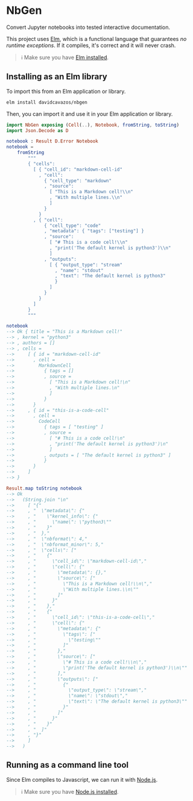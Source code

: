 # NbGen

Convert Jupyter notebooks into tested interactive documentation.

This project uses [Elm](https://elm-lang.org), which is a functional language
that guarantees _no runtime exceptions_.
If it compiles, it's correct and it will never crash.

> ℹ️ Make sure you have [Elm installed](https://guide.elm-lang.org/install/elm.html).

## Installing as an Elm library

To import this from an Elm application or library.

```sh
elm install davidcavazos/nbgen
```

Then, you can import it and use it in your Elm application or library.

```elm
import NbGen exposing (Cell(..), Notebook, fromString, toString)
import Json.Decode as D

notebook : Result D.Error Notebook
notebook =
    fromString
        """
        { "cells":
          [ { "cell_id": "markdown-cell-id"
            , "cell":
              { "cell_type": "markdown"
              , "source":
                [ "This is a Markdown cell!\\n"
                , "With multiple lines.\\n"
                ]
              }
            }
          , { "cell":
              { "cell_type": "code"
              , "metadata": { "tags": ["testing"] }
              , "source":
                [ "# This is a code cell!\\n"
                , "print('The default kernel is python3')\\n"
                ]
              , "outputs":
                [ { "output_type": "stream"
                  , "name": "stdout"
                  , "text": "The default kernel is python3"
                  }
                ]
              }
            }
          ]
        }
        """

notebook
--> Ok { title = "This is a Markdown cell!"
--> , kernel = "python3"
--> , authors = []
--> , cells =
-->     [ { id = "markdown-cell-id"
-->       , cell =
-->         MarkdownCell
-->           { tags = []
-->           , source =
-->             [ "This is a Markdown cell!\n"
-->             , "With multiple lines.\n"
-->             ]
-->           }
-->       }
-->     , { id = "this-is-a-code-cell"
-->       , cell =
-->         CodeCell
-->           { tags = [ "testing" ]
-->           , source =
-->             [ "# This is a code cell!\n"
-->             , "print('The default kernel is python3')\n"
-->             ]
-->           , outputs = [ "The default kernel is python3" ]
-->           }
-->       }
-->     ]
--> }

Result.map toString notebook
--> Ok
-->   (String.join "\n"
-->     [ "{"
-->     , "  \"metadata\": {"
-->     , "    \"kernel_info\": {"
-->     , "      \"name\": \"python3\""
-->     , "    }"
-->     , "  },"
-->     , "  \"nbformat\": 4,"
-->     , "  \"nbformat_minor\": 5,"
-->     , "  \"cells\": ["
-->     , "    {"
-->     , "      \"cell_id\": \"markdown-cell-id\","
-->     , "      \"cell\": {"
-->     , "        \"metadata\": {},"
-->     , "        \"source\": ["
-->     , "          \"This is a Markdown cell!\\n\","
-->     , "          \"With multiple lines.\\n\""
-->     , "        ]"
-->     , "      }"
-->     , "    },"
-->     , "    {"
-->     , "      \"cell_id\": \"this-is-a-code-cell\","
-->     , "      \"cell\": {"
-->     , "        \"metadata\": {"
-->     , "          \"tags\": ["
-->     , "            \"testing\""
-->     , "          ]"
-->     , "        },"
-->     , "        \"source\": ["
-->     , "          \"# This is a code cell!\\n\","
-->     , "          \"print('The default kernel is python3')\\n\""
-->     , "        ],"
-->     , "        \"outputs\": ["
-->     , "          {"
-->     , "            \"output_type\": \"stream\","
-->     , "            \"name\": \"stdout\","
-->     , "            \"text\": \"The default kernel is python3\""
-->     , "          }"
-->     , "        ]"
-->     , "      }"
-->     , "    }"
-->     , "  ]"
-->     , "}"
-->     ]
-->   )
```

## Running as a command line tool

Since Elm compiles to Javascript, we can run it with [Node.js](https://nodejs.org/en/about).

> ℹ️ Make sure you have [Node.js installed](https://nodejs.dev/learn/how-to-install-nodejs).
